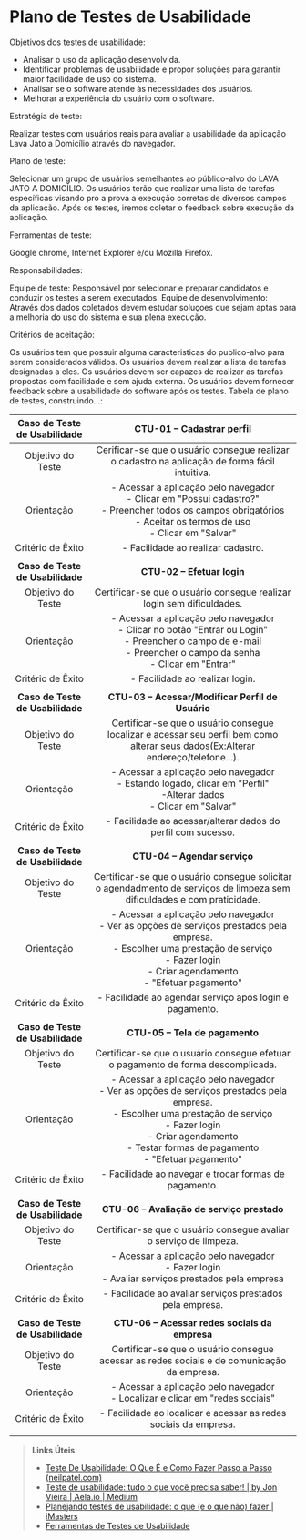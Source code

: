 # Plano de Testes de Usabilidade

Objetivos dos testes de usabilidade:

- Analisar o uso da aplicação desenvolvida.
- Identificar problemas de usabilidade e propor soluções para garantir maior facilidade de uso do sistema.
- Analisar se o software atende às necessidades dos usuários.
- Melhorar a experiência do usuário com o software.

Estratégia de teste:
 
 Realizar testes com usuários reais para avaliar a usabilidade da aplicação Lava Jato a Domicílio através do navegador.

Plano de teste:

Selecionar um grupo de usuários semelhantes ao público-alvo do LAVA JATO A DOMICÍLIO.
Os usuários terão que realizar uma lista de tarefas específicas visando pro a prova a execução corretas de diversos campos da aplicação.
Após os testes, iremos coletar o feedback sobre execução da aplicação.

Ferramentas de teste:

Google chrome, Internet Explorer e/ou Mozilla Firefox.

Responsabilidades:

Equipe de teste: Responsável por selecionar e preparar candidatos e conduzir os testes a serem executados.
Equipe de desenvolvimento: Através dos dados coletados devem estudar soluçoes que sejam aptas para a melhoria do uso do sistema e sua plena execução.

Critérios de aceitação:

Os usuários tem que possuir alguma caracteristicas do publico-alvo para serem considerados válidos.
Os usuários devem realizar a lista de tarefas designadas a eles.
Os usuários devem ser capazes de realizar as tarefas propostas com facilidade e sem ajuda externa.
Os usuários devem fornecer feedback sobre a usabilidade do software após os testes.
 Tabela de plano de testes, construindo...:

 | **Caso de Teste de Usabilidade** 	| **CTU-01 – Cadastrar perfil** 	|
|:---:	|:---:	|
| Objetivo do Teste 	| Cerificar-se que o usuário consegue realizar o cadastro na aplicação de forma fácil intuitiva. |
| Orientação 	| - Acessar a aplicação pelo navegador <br> - Clicar em "Possui cadastro?" <br> - Preencher todos os campos obrigatórios <br> - Aceitar os termos de uso <br> - Clicar em "Salvar" |
|Critério de Êxito | - Facilidade ao realizar cadastro. |
|  	|  	|
| **Caso de Teste de Usabilidade** 	| **CTU-02 – Efetuar login**	|
| Objetivo do Teste 	| Certificar-se que o usuário consegue realizar login sem dificuldades. |
| Orientação 	| - Acessar a aplicação pelo navegador <br> - Clicar no botão "Entrar ou Login" <br> - Preencher o campo de e-mail <br> - Preencher o campo da senha <br> - Clicar em "Entrar" |
|Critério de Êxito | - Facilidade ao realizar login. |
|  	|  	|
| **Caso de Teste de Usabilidade** 	| **CTU-03 – Acessar/Modificar Perfil de Usuário**	|
| Objetivo do Teste 	| Certificar-se que o usuário consegue localizar e acessar seu perfil bem como alterar seus dados(Ex:Alterar endereço/telefone...). |
| Orientação 	| - Acessar a aplicação pelo navegador <br> - Estando logado, clicar em "Perfil" <br> -Alterar dados <br> - Clicar em "Salvar" |
|Critério de Êxito | - Facilidade ao acessar/alterar dados do perfil com sucesso. |
|  	|  	|
| **Caso de Teste de Usabilidade** 	| **CTU-04 – Agendar serviço**	|
| Objetivo do Teste 	| Certificar-se que o usuário consegue solicitar o agendadmento de serviços de limpeza sem dificuldades e com praticidade. |
| Orientação 	| - Acessar a aplicação pelo navegador <br> - Ver as opções de serviços prestados pela empresa. <br> - Escolher uma prestação de serviço <br> - Fazer login <br> - Criar agendamento <br> - "Efetuar pagamento" |
|Critério de Êxito | - Facilidade ao agendar serviço após login e pagamento. |
|  	|  	|
| **Caso de Teste de Usabilidade** 	| **CTU-05 – Tela de pagamento**	|
| Objetivo do Teste 	| Certificar-se que o usuário consegue efetuar o pagamento de forma descomplicada. |
| Orientação 	| - Acessar a aplicação pelo navegador <br> - Ver as opções de serviços prestados pela empresa. <br> - Escolher uma prestação de serviço <br> - Fazer login <br> - Criar agendamento <br> - Testar formas de pagamento <br> - "Efetuar pagamento" |
|Critério de Êxito | - Facilidade ao navegar e trocar formas de pagamento. |
|  	|  	|
| **Caso de Teste de Usabilidade** 	| **CTU-06 – Avaliação de serviço prestado**	|
| Objetivo do Teste 	| Certificar-se que o usuário consegue avaliar o serviço de limpeza. |
| Orientação 	| - Acessar a aplicação pelo navegador <br> - Fazer login <br> - Avaliar serviços prestados pela empresa <br> |
|Critério de Êxito | - Facilidade ao avaliar serviços prestados pela empresa. |
|  	|  	|
| **Caso de Teste de Usabilidade** 	| **CTU-06 – Acessar redes sociais da empresa**	|
| Objetivo do Teste 	| Certificar-se que o usuário consegue acessar as redes sociais e de comunicação da empresa. |
| Orientação 	| - Acessar a aplicação pelo navegador <br> - Localizar e clicar em "redes sociais" <br> |
|Critério de Êxito | - Facilidade ao localicar e acessar as redes sociais da empresa. |
|  	|  	|



 
> **Links Úteis**:
> - [Teste De Usabilidade: O Que É e Como Fazer Passo a Passo (neilpatel.com)](https://neilpatel.com/br/blog/teste-de-usabilidade/)
> - [Teste de usabilidade: tudo o que você precisa saber! | by Jon Vieira | Aela.io | Medium](https://medium.com/aela/teste-de-usabilidade-o-que-voc%C3%AA-precisa-saber-39a36343d9a6/)
> - [Planejando testes de usabilidade: o que (e o que não) fazer | iMasters](https://imasters.com.br/design-ux/planejando-testes-de-usabilidade-o-que-e-o-que-nao-fazer/)
> - [Ferramentas de Testes de Usabilidade](https://www.usability.gov/how-to-and-tools/resources/templates.html)
